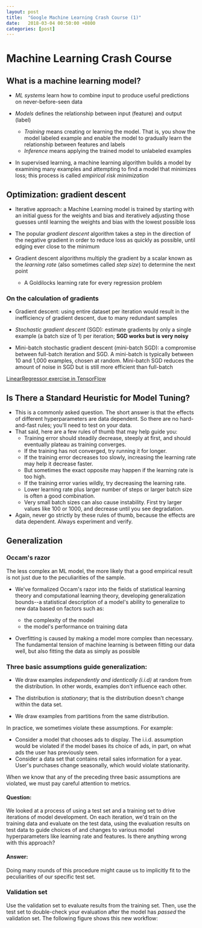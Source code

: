 ```yaml
---
layout: post
title:  "Google Machine Learning Crash Course (1)"
date:   2018-03-04 00:50:00 +0800
categories: [post]
---
```


# Machine Learning Crash Course

## What is a machine learning model?
- *ML systems* learn how to combine input to produce useful predictions on never-before-seen data

- *Models* defines the relationship between input (feature) and output (label)
	- *Training* means creating or learning the model. That is, you show the model labeled example and enable the model to gradually learn the relationship between features and labels
	- *Inference* means applying the trained model to unlabeled examples

- In supervised learning, a machine learning algorithm builds a model by examining many examples and attempting to find a model that minimizes loss; this process is called *empirical risk minimization*

## Optimization: gradient descent

- Iterative approach: a Machine Learning model is trained by starting with an initial guess for the weights and bias and iteratively adjusting those guesses until learning the weights and bias with the lowest possible loss

- The popular *gradient descent* algorithm takes a step in the direction of the negative gradient in order to reduce loss as quickly as possible, until edging ever close to the minimum

- Gradient descent algorithms multiply the gradient by a scalar known as the *learning rate* (also sometimes called *step size*) to determine the next point
	- A Goldilocks learning rate for every regression problem

### On the calculation of gradients
- Gradient descent: using entire dataset per iteration would result in the inefficiency of gradient descent, due to many redundant samples 

- *Stochastic gradient descent* (SGD): estimate gradients by only a single example (a batch size of 1) per iteration; **SGD works but is very noisy**

- Mini-batch stochastic gradient descent (mini-batch SGD): a compromise between full-batch iteration and SGD. A mini-batch is typically between 10 and 1,000 examples, chosen at random. Mini-batch SGD reduces the amount of noise in SGD but is still more efficient than full-batch


[LinearRegressor exercise in TensorFlow](https://colab.research.google.com/notebooks/mlcc/first_steps_with_tensor_flow.ipynb?hl=en-US)

## Is There a Standard Heuristic for Model Tuning?
- This is a commonly asked question. The short answer is that the effects of different hyperparameters are data dependent. So there are no hard-and-fast rules; you'll need to test on your data.
- That said, here are a few rules of thumb that may help guide you:
	- Training error should steadily decrease, steeply at first, and should eventually plateau as training converges.
	- If the training has not converged, try running it for longer.
	- If the training error decreases too slowly, increasing the learning rate may help it decrease faster.
	- But sometimes the exact opposite may happen if the learning rate is too high.
	- If the training error varies wildly, try decreasing the learning rate.
	- Lower learning rate plus larger number of steps or larger batch size is often a good combination.
	- Very small batch sizes can also cause instability. First try larger values like 100 or 1000, and decrease until you see degradation.
- Again, never go strictly by these rules of thumb, because the effects are data dependent. Always experiment and verify.

## Generalization

### Occam's razor
The less complex an ML model, the more likely that a good empirical result is not just due to the peculiarities of the sample.

- We've formalized Occam's razor into the fields of statistical learning theory and computational learning theory, developing generalization bounds--a statistical description of a model's ability to generalize to new data based on factors such as:
	- the complexity of the model
	- the model's performance on training data

- Overfitting is caused by making a model more complex than necessary. The fundamental tension of machine learning is between fitting our data well, but also fitting the data as simply as possible

### Three basic assumptions guide generalization:

- We draw examples *independently and identically (i.i.d)* at random from the distribution. In other words, examples don't influence each other.
- The distribution is *stationary*; that is the distribution doesn't change within the data set.

- We draw examples from partitions from the same distribution.

In practice, we sometimes violate these assumptions. For example:

- Consider a model that chooses ads to display. The i.i.d. assumption would be violated if the model bases its choice of ads, in part, on what ads the user has previously seen.
- Consider a data set that contains retail sales information for a year. User's purchases change seasonally, which would violate stationarity.

When we know that any of the preceding three basic assumptions are violated, we must pay careful attention to metrics.

#### Question:
We looked at a process of using a test set and a training set to drive iterations of model development. On each iteration, we'd train on the training data and evaluate on the test data, using the evaluation results on test data to guide choices of and changes to various model hyperparameters like learning rate and features. Is there anything wrong with this approach?

#### Answer:
Doing many rounds of this procedure might cause us to implicitly fit to the peculiarities of our specific test set.


### Validation set
Use the validation set to evaluate results from the training set. Then, use the test set to double-check your evaluation after the model has *passed* the validation set. The following figure shows this new workflow:
